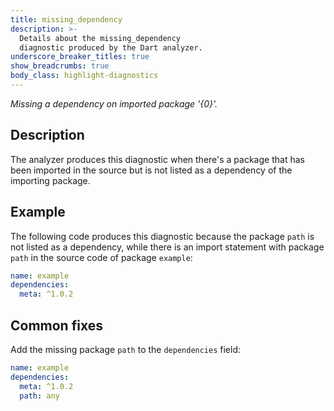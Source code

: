 ```yaml
---
title: missing_dependency
description: >-
  Details about the missing_dependency
  diagnostic produced by the Dart analyzer.
underscore_breaker_titles: true
show_breadcrumbs: true
body_class: highlight-diagnostics
---
```


_Missing a dependency on imported package '{0}'._

## Description

The analyzer produces this diagnostic when there's a package that has been
imported in the source but is not listed as a dependency of the
importing package.

## Example

The following code produces this diagnostic because the package `path` is
not listed as a dependency, while there is an import statement
with package `path` in the source code of package `example`:

```yaml
name: example
dependencies:
  meta: ^1.0.2
```

## Common fixes

Add the missing package `path` to the `dependencies` field:

```yaml
name: example
dependencies:
  meta: ^1.0.2
  path: any
```
